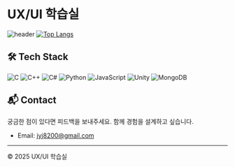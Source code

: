 # UX/UI 학습실

![header](https://capsule-render.vercel.app/api?type=waving&color=auto&height=300&section=header&text=UX/UI%20실험%20공작소&fontSize=90)
[![Top Langs](https://github-readme-stats.vercel.app/api/top-langs/?username=yumyummm)](https://github.com/anuraghazra/github-readme-stats)

## 🛠 Tech Stack


![C](https://img.shields.io/badge/C-A8B9CC?style=flat-square&logo=C&logoColor=white)
![C++](https://img.shields.io/badge/C%2B%2B-00599C?style=flat-square&logo=C%2B%2B&logoColor=white)
![C#](https://img.shields.io/badge/C%23-239120?style=flat-square&logo=C%20Sharp&logoColor=white)
![Python](https://img.shields.io/badge/Python-3776AB?style=flat-square&logo=Python&logoColor=white)
![JavaScript](https://img.shields.io/badge/JavaScript-F7DF1E?style=flat-square&logo=JavaScript&logoColor=white)
![Unity](https://img.shields.io/badge/Unity-000000?style=flat-square&logo=Unity&logoColor=white)
![MongoDB](https://img.shields.io/badge/MongoDB-47A248?style=flat-square&logo=MongoDB&logoColor=white)

## 📬 Contact

궁금한 점이 있다면 피드백을 보내주세요. 함께 경험을 설계하고 싶습니다.

- Email: [jyj8200@gmail.com](mailto:jyj8200@gmail.com)

---

© 2025 UX/UI 학습실
